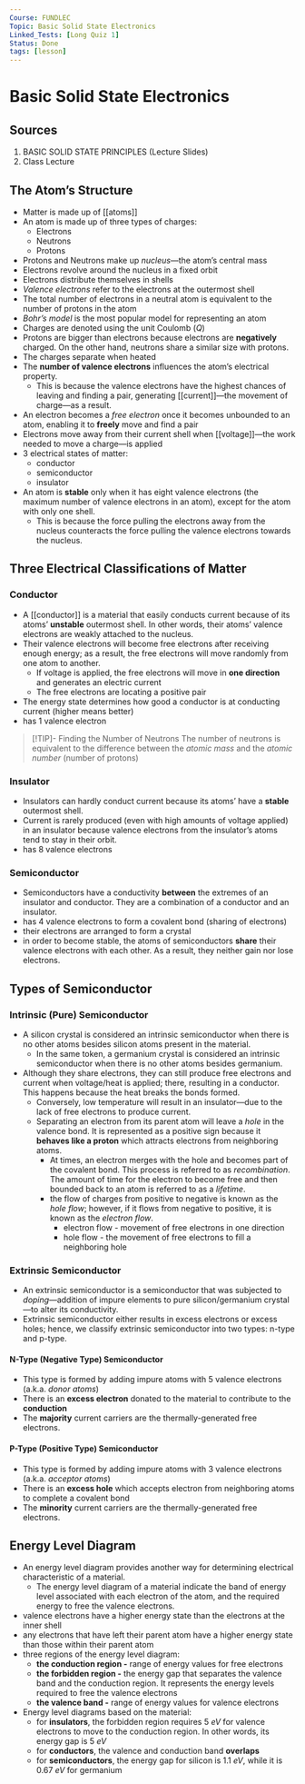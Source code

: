 ```yaml
---
Course: FUNDLEC
Topic: Basic Solid State Electronics
Linked_Tests: [Long Quiz 1]
Status: Done
tags: [lesson]
---
```


# Basic Solid State Electronics

## Sources

1. BASIC SOLID STATE PRINCIPLES (Lecture Slides)
2. Class Lecture

## The Atom’s Structure

- Matter is made up of [[atoms]]
- An atom is made up of three types of charges:
	- Electrons
	- Neutrons
	- Protons
- Protons and Neutrons make up *nucleus*—the atom’s central mass
- Electrons revolve around the nucleus in a fixed orbit
- Electrons distribute themselves in shells
- *Valence electrons* refer to the electrons at the outermost shell
- The total number of electrons in a neutral atom is equivalent to the number of protons in the atom
- *Bohr’s model* is the most popular model for representing an atom
- Charges are denoted using the unit Coulomb ($Q$)
- Protons are bigger than electrons because electrons are **negatively** charged. On the other hand, neutrons share a similar size with protons.
- The charges separate when heated
- The **number of valence electrons** influences the atom’s electrical property.
	- This is because the valence electrons have the highest chances of leaving and finding a pair, generating [[current]]—the movement of charge—as a result.
- An electron becomes a *free electron* once it becomes unbounded to an atom, enabling it to **freely** move and find a pair
- Electrons move away from their current shell when [[voltage]]—the work needed to move a charge—is applied
- 3 electrical states of matter:
	- conductor
	- semiconductor
	- insulator
- An atom is **stable** only when it has eight valence electrons (the maximum number of valence electrons in an atom), except for the atom with only one shell.
	- This is because the force pulling the electrons away from the nucleus counteracts the force pulling the valence electrons towards the nucleus.

## Three Electrical Classifications of Matter

### Conductor

- A [[conductor]] is a material that easily conducts current because of its atoms’ **unstable** outermost shell. In other words, their atoms’ valence electrons are weakly attached to the nucleus.
- Their valence electrons will become free electrons after receiving enough energy; as a result, the free electrons will move randomly from one atom to another.
	- If voltage is applied, the free electrons will move in **one direction** and generates an electric current
	- The free electrons are locating a positive pair
- The energy state determines how good a conductor is at conducting current (higher means better)
- has 1 valence electron

> [!TIP]- Finding the Number of Neutrons
> The number of neutrons is equivalent to the difference between the *atomic mass* and the *atomic number* (number of protons)

### Insulator

- Insulators can hardly conduct current because its atoms’ have a **stable** outermost shell.
- Current is rarely produced (even with high amounts of voltage applied) in an insulator because valence electrons from the insulator’s atoms tend to stay in their orbit.
- has 8 valence electrons

### Semiconductor

- Semiconductors have a conductivity **between** the extremes of an insulator and conductor. They are a combination of a conductor and an insulator.
- has 4 valence electrons to form a covalent bond (sharing of electrons)
- their electrons are arranged to form a crystal
- in order to become stable, the atoms of semiconductors **share** their valence electrons with each other. As a result, they neither gain nor lose electrons.

## Types of Semiconductor

### Intrinsic (Pure) Semiconductor

- A silicon crystal is considered an intrinsic semiconductor when there is no other atoms besides silicon atoms present in the material.
	- In the same token, a germanium crystal is considered an intrinsic semiconductor when there is no other atoms besides germanium.
- Although they share electrons, they can still produce free electrons and current when voltage/heat is applied; there, resulting in a conductor. This happens because the heat breaks the bonds formed.
	- Conversely, low temperature will result in an insulator—due to the lack of free electrons to produce current.
	- Separating an electron from its parent atom will leave a *hole* in the valence bond. It is represented as a positive sign because it **behaves like a proton** which attracts electrons from neighboring atoms.
		- At times, an electron merges with the hole and becomes part of the covalent bond. This process is referred to as *recombination*. The amount of time for the electron to become free and then bounded back to an atom is referred to as a *lifetime*.
		- the flow of charges from positive to negative is known as the *hole flow*; however, if it flows from negative to positive, it is known as the *electron flow*.
			- electron flow - movement of free electrons in one direction
			- hole flow - the movement of free electrons to fill a neighboring hole

### Extrinsic Semiconductor

- An extrinsic semiconductor is a semiconductor that was subjected to *doping*—addition of impure elements to pure silicon/germanium crystal—to alter its conductivity.
- Extrinsic semiconductor either results in excess electrons or excess holes; hence, we classify extrinsic semiconductor into two types: n-type and p-type.

#### N-Type (Negative Type) Semiconductor

- This type is formed by adding impure atoms with 5 valence electrons (a.k.a. *donor atoms*)
- There is an **excess electron** donated to the material to contribute to the **conduction**
- The **majority** current carriers are the thermally-generated free electrons.

#### P-Type (Positive Type) Semiconductor

- This type is formed by adding impure atoms with 3 valence electrons (a.k.a. *acceptor atoms*)
- There is an **excess hole** which accepts electron from neighboring atoms to complete a covalent bond
- The **minority** current carriers are the thermally-generated free electrons.

## Energy Level Diagram

- An energy level diagram provides another way for determining electrical characteristic of a material.
	- The energy level diagram of a material indicate the band of energy level associated with each electron of the atom, and the required energy to free the valence electrons.
- valence electrons have a higher energy state than the electrons at the inner shell
- any electrons that have left their parent atom have a higher energy state than those within their parent atom
- three regions of the energy level diagram:
	- **the conduction region -** range of energy values for free electrons
	- **the forbidden region -** the energy gap that separates the valence band and the conduction region. It represents the energy levels required to free the valence electrons
	- **the valence band -** range of energy values for valence electrons
- Energy level diagrams based on the material:
	- for **insulators**, the forbidden region requires 5 $eV$ for valence electrons to move to the conduction region. In other words, its energy gap is 5 $eV$
	- for **conductors**, the valence and conduction band **overlaps**
	- for **semiconductors**, the energy gap for silicon is 1.1 $eV$, while it is 0.67 $eV$ for germanium
